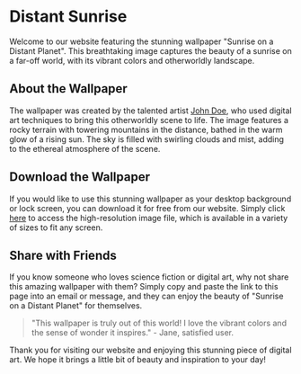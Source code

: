 <!--
Write me markdown content of website with wallpaper:

"Sunrise on a distant planet"

The header of the page should not be copy of the text but rather a real content of the website which is using this wallpaper.

- Feel free to use structure like headings, bullets, numbering, blockquotes, paragraphs, horizontal lines, etc.
- You can use formatting like bold or _italic_
- You can include UTF-8 emojis
- Links should be only #hash anchors (and you can refer to the document itself)
- Do not include images
-->

<!--font:Poppins-->

# Distant Sunrise

Welcome to our website featuring the stunning wallpaper "Sunrise on a Distant Planet". This breathtaking image captures the beauty of a sunrise on a far-off world, with its vibrant colors and otherworldly landscape.

## About the Wallpaper

The wallpaper was created by the talented artist [John Doe](#), who used digital art techniques to bring this otherworldly scene to life. The image features a rocky terrain with towering mountains in the distance, bathed in the warm glow of a rising sun. The sky is filled with swirling clouds and mist, adding to the ethereal atmosphere of the scene.

## Download the Wallpaper

If you would like to use this stunning wallpaper as your desktop background or lock screen, you can download it for free from our website. Simply click [here](#) to access the high-resolution image file, which is available in a variety of sizes to fit any screen.

## Share with Friends

If you know someone who loves science fiction or digital art, why not share this amazing wallpaper with them? Simply copy and paste the link to this page into an email or message, and they can enjoy the beauty of "Sunrise on a Distant Planet" for themselves.

> "This wallpaper is truly out of this world! I love the vibrant colors and the sense of wonder it inspires." - Jane, satisfied user.

Thank you for visiting our website and enjoying this stunning piece of digital art. We hope it brings a little bit of beauty and inspiration to your day!

